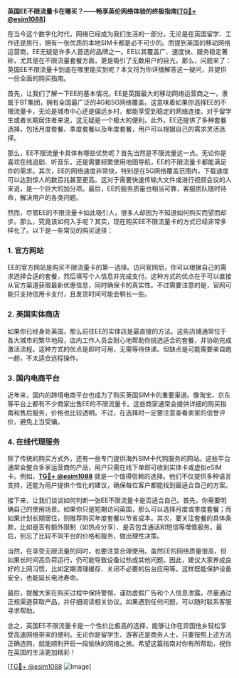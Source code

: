 **英国EE不限流量卡在哪买？——畅享英伦网络体验的终极指南[[TG💪+ @esim1088](https://t.me/s/esim1088)]**

在当今这个数字化时代，网络已经成为我们生活的一部分。无论是在英国留学、工作还是旅行，拥有一张优质的本地SIM卡都是必不可少的。而提到英国的移动网络运营商，EE无疑是许多人首选的品牌之一。EE以其覆盖广、速度快、服务稳定著称，尤其是在不限流量套餐方面，更是吸引了无数用户的目光。那么，问题来了：英国EE不限流量卡到底在哪里能买到呢？本文将为你详细解答这一疑问，并提供一份全面的购买指南。

首先，让我们了解一下EE的基本情况。EE是英国最大的移动网络运营商之一，隶属于BT集团，拥有全国最广泛的4G和5G网络覆盖。这意味着如果你选择EE的不限流量卡，无论是城市中心还是偏远乡村，都能享受到稳定的网络连接。对于留学生或者长期居住者来说，这无疑是一个极大的便利。此外，EE还提供了多种套餐选择，包括月度套餐、季度套餐以及年度套餐，用户可以根据自己的需求灵活选择。

那么，EE不限流量卡具体有哪些优势呢？首先当然是不限流量这一点。无论你是喜欢在线追剧、听音乐，还是需要频繁使用地图导航，EE的不限流量卡都能满足你的需求。其次，EE的网络速度非常快，特别是在5G网络覆盖范围内，下载速度可以达到惊人的数百兆甚至更高。这对于需要快速传输大文件或进行视频会议的人来说，是一个巨大的加分项。最后，EE的服务质量也相当可靠，客服团队随时待命，解决用户的各类问题。

然而，尽管EE的不限流量卡如此吸引人，很多人却因为不知道如何购买而望而却步。那么，究竟该如何入手呢？其实，现在购买EE不限流量卡的方式已经非常多样化了。以下是一些常见的购买途径：

### 1. 官方网站
EE的官方网站是购买不限流量卡的第一选择。访问官网后，你可以根据自己的需求选择合适的套餐，然后填写个人信息并完成支付。这种方式的优点在于可以直接从官方渠道获取最新优惠信息，同时确保卡的真实性。不过需要注意的是，官网可能只支持信用卡支付，且发货时间可能会稍长一些。

### 2. 英国实体商店
如果你已经身处英国，那么前往EE的实体店是最直接的方法。这些店铺通常位于各大城市的繁华地段，店内工作人员会耐心地帮助你挑选适合的套餐，并协助完成激活流程。这种方式的优点是即时可用，无需等待快递。但缺点是可能需要亲自跑一趟，不太适合远程操作。

### 3. 国内电商平台
近年来，国内的跨境电商平台也成为了购买英国SIM卡的重要渠道。像淘宝、京东等平台上都有不少商家出售EE的不限流量卡。这些商家通常会提供详细的购买指南和售后服务，价格也比较透明。不过，在选择时一定要注意查看卖家的信誉评价，避免上当受骗。

### 4. 在线代理服务
除了传统的购买方式外，还有一些专门提供海外SIM卡代购服务的网站。这些平台通常会整合多家运营商的产品，用户只需在线下单即可收到实体卡或虚拟eSIM卡。例如，**[TG💪+ @esim1088](https://t.me/s/esim1088)** 就是一个值得信赖的选择。他们不仅提供多种语言支持，还能为用户提供个性化的建议，确保每位客户都能找到最适合自己的方案。

接下来，让我们谈谈如何判断一张EE不限流量卡是否适合自己。首先，你需要明确自己的使用场景。如果你只是短期访问英国，那么可以选择月度或季度套餐；而如果计划长期居住，则推荐购买年度套餐以节省成本。其次，要关注套餐的具体条款，比如是否有额外限制（如热点分享）、是否包含通话和短信等增值服务。最后，别忘了比较不同平台的价格和服务，做出理性决策。

当然，在享受无限流量的同时，也要注意合理使用。虽然EE的网络质量很高，但如果长时间高负荷运行，仍可能导致设备过热或其他问题。因此，建议大家养成良好的上网习惯，比如定期清理缓存、关闭不必要的后台应用等。这样既能保护设备安全，也能延长电池寿命。

最后，提醒大家在购买过程中保持警惕，谨防虚假广告和个人信息泄露。尽量通过正规渠道获取产品，并仔细阅读相关协议。如果遇到任何问题，可以随时联系客服寻求帮助。

总之，英国EE不限流量卡是一个性价比极高的选择，能够让你在异国他乡轻松享受高速网络带来的便利。无论你是留学生、游客还是商务人士，只要按照上述方法正确选购，就能顺利开启一段愉快的网络之旅。希望这篇指南对你有所帮助，祝你在英国的生活更加精彩！

[[TG💪+ @esim1088](https://t.me/s/esim1088) ![Image](https://i.postimg.cc/4NQfJmqS/Snipaste-2025-05-13-00-14-12.png)]